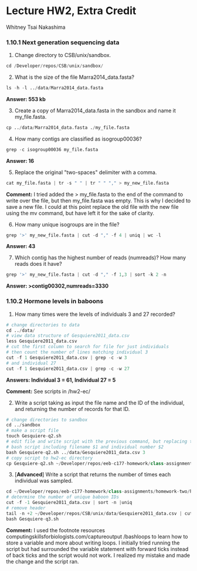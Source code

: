 # Lecture HW2, Extra Credit
Whitney Tsai Nakashima

### 1.10.1 Next generation sequencing data
1. Change directory to CSB/unix/sandbox.
```python
cd /Developer/repos/CSB/unix/sandbox/
```
2. What is the size of the file Marra2014_data.fasta?
```python
ls -h -l ../data/Marra2014_data.fasta
```
**Answer: 553 kb**

3. Create a copy of Marra2014_data.fasta in the sandbox and name it my_file.fasta.
```python
cp ../data/Marra2014_data.fasta ./my_file.fasta
```
4. How many contigs are classified as isogroup00036?
```python
grep -c isogroup00036 my_file.fasta
```
**Answer: 16**

5. Replace the original "two-spaces" delimiter with a comma.
```python
cat my_file.fasta | tr -s " " | tr " " "," > my_new_file.fasta
```
**Comment:** I tried added the > my_file.fasta to the end of the command to write over the file, but then my_file.fasta was empty. This is why I decided to save a new file. I could at this point replace the old file with the new file using the mv command, but have left it for the sake of clarity.

6. How many unique isogroups are in the file?
```python
grep '>' my_new_file.fasta | cut -d "," -f 4 | uniq | wc -l
```
**Answer: 43**

7. Which contig has the highest number of reads (numreads)? How many reads does it have?
```python
grep '>' my_new_file.fasta | cut -d "," -f 1,3 | sort -k 2 -n
```
**Answer: >contig00302,numreads=3330**

### 1.10.2 Hormone levels in baboons

1. How many times were the levels of individuals 3 and 27 recorded?
```python
# change directories to data
cd ../data/
# view data structure of Gesquiere2011_data.csv
less Gesquiere2011_data.csv
# cut the first column to search for file for just individuals
# then count the number of lines matching individual 3
cut -f 1 Gesquiere2011_data.csv | grep -c -w 3
# and individual 27
cut -f 1 Gesquiere2011_data.csv | grep -c -w 27
```
**Answers: Individual 3 = 61, Individual 27 = 5**

**Comment:** See scripts in /hw2-ec/

2. Write a script taking as input the file name and the ID of the individual, and returning the number of records for that ID.
```python
# change directories to sandbox
cd ../sandbox
# make a script file
touch Gesquiere-q2.sh
# edit file and write script with the previous command, but replacing the file name and individual number with variables in the script (variable 1 - $1 and variable 2 - $2)
# bash script including filename $1 and individual number $2
bash Gesquiere-q2.sh ../data/Gesquiere2011_data.csv 3
# copy script to hw2-ec directory
cp Gesquiere-q2.sh ~/Developer/repos/eeb-c177-homework/class-assignments/homework-two/hw2-ec
```
3. [**Advanced**] Write a script that returns the number of times each individual was sampled.
```python
cd ~/Developer/repos/eeb-c177-homework/class-assignments/homework-two/hw2-ec
# determine the number of unique baboon IDs
cut -f -1 Gesquiere2011_data.csv | sort -n |uniq
# remove header
tail -n +2 ~/Developer/repos/CSB/unix/data/Gesquiere2011_data.csv | cut -f -1 | sort -n |uniq
bash Gesquiere-q3.sh
```
**Comment:** I used the footnote resources computingskillsforbiologists.com/captureoutput /bashloops to learn how to store a variable and more about writing loops.  I initially tried running the script but had surrounded the variable statement with forward ticks instead of back ticks and the script would not work. I realized my mistake and made the change and the script ran.
